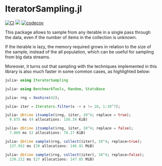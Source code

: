# IteratorSampling.jl

[![CI](https://github.com/JuliaDynamics/Agents.jl/workflows/CI/badge.svg)](https://github.com/Tortar/IteratorSampling.jl/actions?query=workflow%3ACI)
[![](https://img.shields.io/badge/docs-stable-blue.svg)](https://tortar.github.io/IteratorSampling.jl/dev)
[![codecov](https://codecov.io/github/Tortar/IteratorSampling.jl/graph/badge.svg?token=F8W0MC53Z0)](https://codecov.io/github/Tortar/IteratorSampling.jl)

This package allows to sample from any iterable in a single pass through the data, 
even if the number of items in the collection is unknown. 

If the iterable is lazy, the memory required grows in relation to the size of the sample, instead of the
all population, which can be useful for sampling from big data streams.

Moreover, it turns out that sampling with the techniques implemented in this library is also much faster 
in some common cases, as highlighted below:


```julia
julia> using IteratorSampling

julia> using BenchmarkTools, Random, StatsBase

julia> rng = Xoshiro(42);

julia> iter = Iterators.filter(x -> x != 10, 1:10^7);

julia> @btime itsample($rng, $iter, 10^4; replace = true);
  9.675 ms (4 allocations: 156.34 KiB)

julia> @btime itsample($rng, $iter, 10^4; replace = false);
  7.889 ms (2 allocations: 78.17 KiB)

julia> @btime sample($rng, collect($iter), 10^4; replace=true);
  137.932 ms (20 allocations: 146.91 MiB)

julia> @btime sample($rng, collect($iter), 10^4; replace=false);
  139.212 ms (27 allocations: 147.05 MiB)
```
